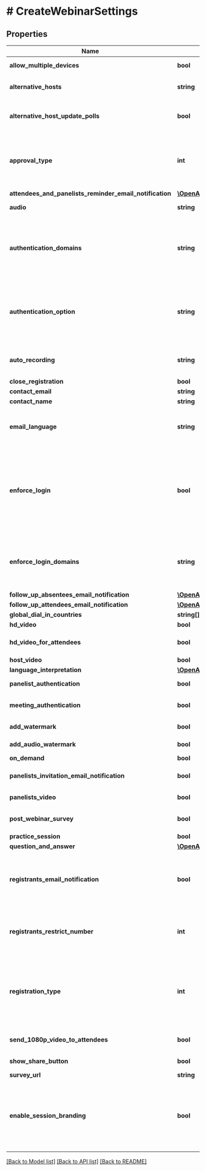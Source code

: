 # # CreateWebinarSettings

## Properties

Name | Type | Description | Notes
------------ | ------------- | ------------- | -------------
**allow_multiple_devices** | **bool** | Allow attendees to join from multiple devices. | [optional]
**alternative_hosts** | **string** | Alternative host emails or IDs. Multiple values separated by comma. | [optional]
**alternative_host_update_polls** | **bool** | Whether the **Allow alternative hosts to add or edit polls** feature is enabled. This requires Zoom version 5.8.0 or higher. | [optional]
**approval_type** | **int** | The default value is &#x60;2&#x60;. To enable registration required, set the approval type to &#x60;0&#x60; or &#x60;1&#x60;.  Values include:&lt;br&gt;  &#x60;0&#x60; - Automatically approve.&lt;br&gt;&#x60;1&#x60; - Manually approve.&lt;br&gt;&#x60;2&#x60; - No registration required. | [optional] [default to self::APPROVAL_TYPE_2]
**attendees_and_panelists_reminder_email_notification** | [**\OpenAPI\Client\Model\CreateWebinarSettingsAttendeesAndPanelistsReminderEmailNotification**](CreateWebinarSettingsAttendeesAndPanelistsReminderEmailNotification.md) |  | [optional]
**audio** | **string** | Determine how participants can join the audio portion of the meeting. | [optional] [default to 'both']
**authentication_domains** | **string** | Meeting authentication domains. This option, allows you to specify the rule so that Zoom users, whose email address contains a certain domain, can join the Webinar. You can either provide multiple domains, using a comma in between and/or use a wildcard for listing domains. | [optional]
**authentication_option** | **string** | Specify the authentication type for users to join a Webinar with&#x60;meeting_authentication&#x60; setting set to &#x60;true&#x60;. The value of this field can be retrieved from the &#x60;id&#x60; field within &#x60;authentication_options&#x60; array in the response of [**Get user settings**](/docs/api-reference/zoom-api/methods#operation/userSettings) API. | [optional]
**auto_recording** | **string** | Automatic recording:&lt;br&gt;&#x60;local&#x60; - Record on local.&lt;br&gt;&#x60;cloud&#x60; -  Record on cloud.&lt;br&gt;&#x60;none&#x60; - Disabled. | [optional] [default to 'none']
**close_registration** | **bool** | Close registration after event date. | [optional]
**contact_email** | **string** | Contact email for registration | [optional]
**contact_name** | **string** | Contact name for registration | [optional]
**email_language** | **string** | Set the email language to one of the following: &#x60;en-US&#x60;,&#x60;de-DE&#x60;,&#x60;es-ES&#x60;,&#x60;fr-FR&#x60;,&#x60;jp-JP&#x60;,&#x60;pt-PT&#x60;,&#x60;ru-RU&#x60;,&#x60;zh-CN&#x60;, &#x60;zh-TW&#x60;, &#x60;ko-KO&#x60;, &#x60;it-IT&#x60;, &#x60;vi-VN&#x60;. | [optional]
**enforce_login** | **bool** | Only signed-in users can join this meeting.   **This field is deprecated and will not be supported in future.** &lt;br&gt;&lt;br&gt; Instead of this field, use the \&quot;meeting_authentication\&quot;, \&quot;authentication_option\&quot; and/or \&quot;authentication_domains\&quot; fields to establish the authentication mechanism for this Webinar. | [optional]
**enforce_login_domains** | **string** | Only signed-in users with specified domains can join meetings.  **This field is deprecated and will not be supported in future.** &lt;br&gt;&lt;br&gt; Instead of this field, use the \&quot;authentication_domains\&quot; field for this Webinar. | [optional]
**follow_up_absentees_email_notification** | [**\OpenAPI\Client\Model\CreateWebinarSettingsFollowUpAbsenteesEmailNotification**](CreateWebinarSettingsFollowUpAbsenteesEmailNotification.md) |  | [optional]
**follow_up_attendees_email_notification** | [**\OpenAPI\Client\Model\CreateWebinarSettingsFollowUpAttendeesEmailNotification**](CreateWebinarSettingsFollowUpAttendeesEmailNotification.md) |  | [optional]
**global_dial_in_countries** | **string[]** | List of global dial-in countries | [optional]
**hd_video** | **bool** | Default to HD video. | [optional] [default to false]
**hd_video_for_attendees** | **bool** | Whether HD video for attendees is enabled. This value defaults to &#x60;false&#x60;. | [optional] [default to false]
**host_video** | **bool** | Start video when host joins webinar. | [optional]
**language_interpretation** | [**\OpenAPI\Client\Model\CreateWebinarSettingsLanguageInterpretation**](CreateWebinarSettingsLanguageInterpretation.md) |  | [optional]
**panelist_authentication** | **bool** | Require panelists to authenticate to join | [optional]
**meeting_authentication** | **bool** | Only [authenticated](https://support.zoom.us/hc/en-us/articles/360037117472-Authentication-Profiles-for-Meetings-and-Webinars) users can join meeting if the value of this field is set to &#x60;true&#x60;. | [optional]
**add_watermark** | **bool** | Add watermark that identifies the viewing participant. | [optional]
**add_audio_watermark** | **bool** | Add audio watermark that identifies the participants. | [optional]
**on_demand** | **bool** | Make the webinar on-demand | [optional] [default to false]
**panelists_invitation_email_notification** | **bool** | Send invitation email to panelists (If &#x60;false&#x60;, do not send invitation email to panelists). | [optional]
**panelists_video** | **bool** | Start video when panelists join webinar. | [optional]
**post_webinar_survey** | **bool** | Zoom will open a survey page in attendees&#39; browsers after leaving the webinar | [optional]
**practice_session** | **bool** | Enable practice session. | [optional] [default to false]
**question_and_answer** | [**\OpenAPI\Client\Model\CreateWebinarSettingsQuestionAndAnswer**](CreateWebinarSettingsQuestionAndAnswer.md) |  | [optional]
**registrants_email_notification** | **bool** | Send email notifications to registrants about approval, cancellation, denial of the registration. The value of this field must be set to true in order to use the &#x60;registrants_confirmation_email&#x60; field. | [optional]
**registrants_restrict_number** | **int** | Restrict number of registrants for a webinar. By default, it is set to &#x60;0&#x60;. A &#x60;0&#x60; value means that the restriction option is disabled. Provide a number higher than 0 to restrict the webinar registrants by the that number. | [optional] [default to 0]
**registration_type** | **int** | Registration types. Only used for recurring webinars with a fixed time.&lt;br&gt;&#x60;1&#x60; - Attendees register once and can attend any of the webinar sessions.&lt;br&gt;&#x60;2&#x60; - Attendees need to register for each session in order to attend.&lt;br&gt;&#x60;3&#x60; - Attendees register once and can choose one or more sessions to attend. | [optional] [default to self::REGISTRATION_TYPE_1]
**send_1080p_video_to_attendees** | **bool** | Whether to always send 1080p video to attendees. This value defaults to &#x60;false&#x60;. | [optional] [default to false]
**show_share_button** | **bool** | Show social share buttons on the registration page. | [optional]
**survey_url** | **string** | Survey url for post webinar survey | [optional]
**enable_session_branding** | **bool** | Whether the **Webinar Session Branding** setting is enabled. This setting lets hosts visually customize a webinar by setting a session background. This also lets hosts set Virtual Background and apply name tags to hosts, alternative hosts, panelists, interpreters, and speakers. | [optional]

[[Back to Model list]](../../README.md#models) [[Back to API list]](../../README.md#endpoints) [[Back to README]](../../README.md)
